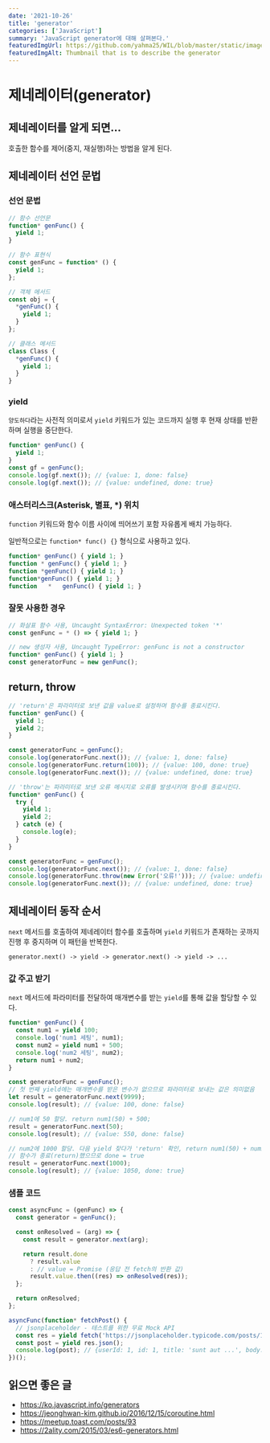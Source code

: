 ```yaml
---
date: '2021-10-26'
title: 'generator'
categories: ['JavaScript']
summary: 'JavaScript generator에 대해 살펴본다.'
featuredImgUrl: https://github.com/yahma25/WIL/blob/master/static/images/javascript/js_generator.png?raw=true
featuredImgAlt: Thumbnail that is to describe the generator
---
```


# 제네레이터(generator)

## 제네레이터를 알게 되면...

호출한 함수를 제어(중지, 재실행)하는 방법을 알게 된다.

## 제네레이터 선언 문법

### 선언 문법

```js
// 함수 선언문
function* genFunc() {
  yield 1;
}

// 함수 표현식
const genFunc = function* () {
  yield 1;
};

// 객체 메서드
const obj = {
  *genFunc() {
    yield 1;
  }
};

// 클래스 메서드
class Class {
  *genFunc() {
    yield 1;
  }
}
```

### yield

`양도하다`라는 사전적 의미로서 `yield` 키워드가 있는 코드까지 실행 후 현재 상태를 반환하며 실행을 중단한다.

```js
function* genFunc() {
  yield 1;
}
const gf = genFunc();
console.log(gf.next()); // {value: 1, done: false}
console.log(gf.next()); // {value: undefined, done: true}
```

### 애스터리스크(Asterisk, 별표, *) 위치

`function` 키워드와 함수 이름 사이에 띄어쓰기 포함 자유롭게 배치 가능하다.

일반적으로는 `function* func() {}` 형식으로 사용하고 있다.

```js
function* genFunc() { yield 1; }
function * genFunc() { yield 1; }
function *genFunc() { yield 1; }
function*genFunc() { yield 1; }
function   *   genFunc() { yield 1; }
```

### 잘못 사용한 경우

```js
// 화살표 함수 사용, Uncaught SyntaxError: Unexpected token '*'
const genFunc = * () => { yield 1; }
```
```js
// new 생성자 사용, Uncaught TypeError: genFunc is not a constructor
function* genFunc() { yield 1; }
const generatorFunc = new genFunc();
```

## return, throw

```js
// 'return'은 파라미터로 보낸 값을 value로 설정하며 함수를 종료시킨다.
function* genFunc() {
  yield 1;
  yield 2;
}

const generatorFunc = genFunc();
console.log(generatorFunc.next()); // {value: 1, done: false}
console.log(generatorFunc.return(100)); // {value: 100, done: true}
console.log(generatorFunc.next()); // {value: undefined, done: true}
```

```js
// 'throw'는 파라미터로 보낸 오류 메시지로 오류를 발생시키며 함수를 종료시킨다.
function* genFunc() {
  try {
    yield 1;
    yield 2;
  } catch (e) {
    console.log(e);
  }
}

const generatorFunc = genFunc();
console.log(generatorFunc.next()); // {value: 1, done: false}
console.log(generatorFunc.throw(new Error('오류!'))); // {value: undefined, done: true}
console.log(generatorFunc.next()); // {value: undefined, done: true}
```

## 제네레이터 동작 순서

`next` 메서드를 호출하여 제네레이터 함수를 호출하며 `yield` 키워드가 존재하는 곳까지 진행 후 중지하며 이 패턴을 반복한다.

`generator.next() -> yield -> generator.next() -> yield -> ...`

### 값 주고 받기

`next` 메서드에 파라미터를 전달하여 매개변수를 받는 `yield`를 통해 값을 할당할 수 있다.

```js
function* genFunc() {
  const num1 = yield 100;
  console.log('num1 세팅', num1);
  const num2 = yield num1 + 500;
  console.log('num2 세팅', num2);
  return num1 + num2;
}

const generatorFunc = genFunc();
// 첫 번째 yield에는 매개변수를 받은 변수가 없으므로 파라미터로 보내는 값은 의미없음
let result = generatorFunc.next(9999);
console.log(result); // {value: 100, done: false}

// num1에 50 할당. return num1(50) + 500;
result = generatorFunc.next(50);
console.log(result); // {value: 550, done: false}

// num2에 1000 할당. 다음 yield 찾다가 'return' 확인, return num1(50) + num2(1000)
// 함수가 종료(return)했으므로 done = true
result = generatorFunc.next(1000);
console.log(result); // {value: 1050, done: true}
```

### 샘플 코드

```js
const asyncFunc = (genFunc) => {
  const generator = genFunc();

  const onResolved = (arg) => {
    const result = generator.next(arg);

    return result.done
      ? result.value
      : // value = Promise (응답 전 fetch의 반환 값)
      result.value.then((res) => onResolved(res));
  };

  return onResolved;
};

asyncFunc(function* fetchPost() {
  // jsonplaceholder - 테스트를 위한 무료 Mock API
  const res = yield fetch('https://jsonplaceholder.typicode.com/posts/1');
  const post = yield res.json();
  console.log(post); // {userId: 1, id: 1, title: 'sunt aut ...', body: ...}
})();
```

## 읽으면 좋은 글

* https://ko.javascript.info/generators
* https://jeonghwan-kim.github.io/2016/12/15/coroutine.html
* https://meetup.toast.com/posts/93
* https://2ality.com/2015/03/es6-generators.html